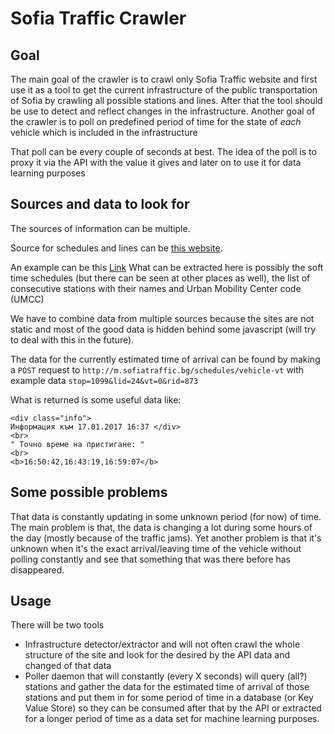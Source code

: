 # Sofia Traffic Crawler

## Goal

The main goal of the crawler is to crawl only Sofia Traffic website and first use it as a tool to get the current infrastructure of the public transportation of Sofia by crawling all possible stations and lines. After that the tool should be use to detect and reflect changes in the infrastructure.
Another goal of the crawler is to poll on predefined period of time for the state of *each* vehicle which is included in the infrastructure

That poll can be every couple of seconds at best. The idea of the poll is to proxy it via the API with the value it gives and later on to use it for data learning purposes

## Sources and data to look for

The sources of information can be multiple.

Source for schedules and lines can be [this website](http://schedules.sofiatraffic.bg/).

An example can be this [Link](http://m.sofiatraffic.bg/schedules/vehicle?stop=1099&lid=24&vt=0&rid=873)
What can be extracted here is possibly the soft time schedules (but there can be seen at other places as well),
the list of consecutive stations with their names and Urban Mobility Center code (UMCC)

We have to combine data from multiple sources because the sites are not static and most of the good data is hidden behind some javascript
(will try to deal with this in the future).


The data for the currently estimated time of arrival can be found by making a `POST` request to `http://m.sofiatraffic.bg/schedules/vehicle-vt` with example data `stop=1099&lid=24&vt=0&rid=873`

What is returned is some useful data like:

```
<div class="info">
Информация към 17.01.2017 16:37	</div>
<br>
" Точно време на пристигане: "
<br>
<b>16:50:42,16:43:19,16:59:07</b>
```

## Some possible problems

That data is constantly updating in some unknown period (for now) of time.
The main problem is that, the data is changing a lot during some hours of the day (mostly because of the traffic jams).
Yet another problem is that it's unknown when it's the exact arrival/leaving time of the vehicle without polling constantly and see that something that was there before has disappeared.

## Usage

There will be two tools
  * Infrastructure detector/extractor and will not often crawl the whole structure of the site and look for the desired by the API data and changed of that data
  * Poller daemon that will constantly (every X seconds) will query (all?) stations and gather the data for the estimated time of arrival of those stations and put them in for some period of time in a database (or Key Value Store) so they can be consumed after that by the API or extracted for a longer period of time as a data set for machine learning purposes.
